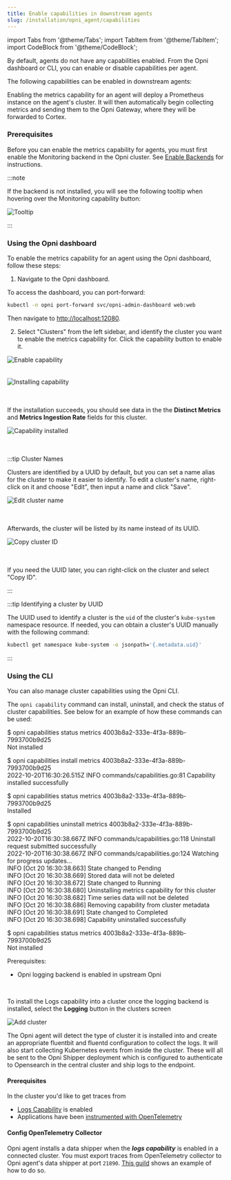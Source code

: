 ```yaml
---
title: Enable capabilities in downstream agents
slug: /installation/opni_agent/capabilities
---
```

import Tabs from '@theme/Tabs';
import TabItem from '@theme/TabItem';
import CodeBlock from '@theme/CodeBlock';

By default, agents do not have any capabilities enabled. From the Opni dashboard or CLI, you can enable or disable capabilities per agent.

The following capabilities can be enabled in downstream agents:
<Tabs>
<TabItem value="metrics" label="Metrics capability" default>

Enabling the metrics capability for an agent will deploy a Prometheus instance on the agent's cluster. It will then automatically begin collecting metrics and sending them to the Opni Gateway, where they will be forwarded to Cortex.

### Prerequisites

Before you can enable the metrics capability for agents, you must first enable the Monitoring backend in the Opni cluster. See [Enable Backends](/installation/opni/backends) for instructions.

:::note

If the backend is not installed, you will see the following tooltip when hovering over the Monitoring capability button:

<div className="image-border">
  <img
    src={require('/img/installation/agent-capability-cannot-install.png').default} 
    alt="Tooltip"
  />
</div>

:::

### Using the Opni dashboard

To enable the metrics capability for an agent using the Opni dashboard, follow these steps:

1. Navigate to the Opni dashboard.

  To access the dashboard, you can port-forward:

  ```bash
  kubectl -n opni port-forward svc/opni-admin-dashboard web:web
  ```
  Then navigate to [http://localhost:12080](http://localhost:12080).

2. Select "Clusters" from the left sidebar, and identify the cluster you want to enable the metrics capability for. Click the capability button to enable it.

  <div className="image-border">
    <img
      src={require('/img/installation/agent-capability-install.png').default} 
      alt="Enable capability"
    />
  </div>

  <br />
  <br />

  <div className="image-border">
    <img
      src={require('/img/installation/agent-capability-install-success.png').default} 
      alt="Installing capability"
    />
  </div>

  <br />
  <br />

  If the installation succeeds, you should see data in the the **Distinct Metrics** and **Metrics Ingestion Rate** fields for this cluster.

  <div className="image-border">
    <img
      src={require('/img/installation/agent-metrics-stats.png').default} 
      alt="Capability installed"
    />
  </div>

  <br />
  <br />

  :::tip Cluster Names

  Clusters are identified by a UUID by default, but you can set a name alias for the cluster to make it easier to identify. To edit a cluster's name, right-click on it and choose "Edit", then input a name and click "Save".

  <div className="image-border">
    <img
      src={require('/img/installation/cluster-edit-name.png').default} 
      alt="Edit cluster name"
    />
  </div>

  <br />
  <br />

  Afterwards, the cluster will be listed by its name instead of its UUID.

  <div className="image-border">
    <img
      src={require('/img/installation/cluster-name-saved.png').default} 
      alt="Copy cluster ID"
    />
  </div>

  <br />
  <br />

  If you need the UUID later, you can right-click on the cluster and select "Copy ID".

  :::

  :::tip Identifying a cluster by UUID

  The UUID used to identify a cluster is the `uid` of the cluster's `kube-system` namespace resource. If needed, you can obtain a cluster's UUID manually with the following command:

  ```bash
  kubectl get namespace kube-system -o jsonpath='{.metadata.uid}'
  ```

  :::

### Using the CLI

You can also manage cluster capabilities using the Opni CLI. 

The `opni capability` command can install, uninstall, and check the status of cluster capabilities. See below for an example of how these commands can be used:


<CodeBlock>

<p>
$ opni capabilities status metrics 4003b8a2-333e-4f3a-889b-7993700b9d25<br />
<span style={{ color: 'red' }}>Not installed</span>
</p>

<p>
$ opni capabilities install metrics 4003b8a2-333e-4f3a-889b-7993700b9d25<br />
2022-10-20T16:30:26.515Z <span style={{ color: 'dodgerblue' }}>INFO</span> <span style={{ color: 'gray' }}>commands/capabilities.go:81</span> Capability installed successfully
</p>

<p>
$ opni capabilities status metrics 4003b8a2-333e-4f3a-889b-7993700b9d25<br />
<span style={{ color: 'limegreen' }}>Installed</span>
</p>

<p>
$ opni capabilities uninstall metrics 4003b8a2-333e-4f3a-889b-7993700b9d25<br />
2022-10-20T16:30:38.667Z <span style={{ color: 'dodgerblue' }}>INFO</span> <span style={{ color: 'gray' }}>commands/capabilities.go:118</span> Uninstall request submitted successfully<br />
2022-10-20T16:30:38.667Z <span style={{ color: 'dodgerblue' }}>INFO</span> <span style={{ color: 'gray' }}>commands/capabilities.go:124</span> Watching for progress updates...<br />
<span style={{ color: 'dodgerblue' }}>INFO</span> [Oct 20 16:30:38.663] State changed to <span style={{ color: 'gold' }}>Pending</span><br />
<span style={{ color: 'dodgerblue' }}>INFO</span> [Oct 20 16:30:38.669] Stored data will not be deleted<br />
<span style={{ color: 'dodgerblue' }}>INFO</span> [Oct 20 16:30:38.672] State changed to <span style={{ color: 'dodgerblue' }}>Running</span><br />
<span style={{ color: 'dodgerblue' }}>INFO</span> [Oct 20 16:30:38.680] Uninstalling metrics capability for this cluster<br />
<span style={{ color: 'dodgerblue' }}>INFO</span> [Oct 20 16:30:38.682] Time series data will not be deleted<br />
<span style={{ color: 'dodgerblue' }}>INFO</span> [Oct 20 16:30:38.686] Removing capability from cluster metadata<br />
<span style={{ color: 'dodgerblue' }}>INFO</span> [Oct 20 16:30:38.691] State changed to <span style={{ color: 'limegreen' }}>Completed</span><br />
<span style={{ color: 'dodgerblue' }}>INFO</span> [Oct 20 16:30:38.698] Capability uninstalled successfully<br />
</p>

<p style={{ margin: '0' }}>
$ opni capabilities status metrics 4003b8a2-333e-4f3a-889b-7993700b9d25<br />
<span style={{ color: 'red' }}>Not installed</span>
</p>
</CodeBlock>

</TabItem>
<TabItem value="logs" label="Logs capability">

Prerequisites:
 * Opni logging backend is enabled in upstream Opni<br/>
 <br/>

To install the Logs capability into a cluster once the logging backend is installed, select the **Logging** button in the clusters screen

![Add cluster](/img/clusters.png)

The Opni agent will detect the type of cluster it is installed into and create an appropriate fluentbit and fluentd configuration to collect the logs.  It will also start collecting Kubernetes events from inside the cluster.  These will all be sent to the Opni Shipper deployment which is configured to authenticate to Opensearch in the central cluster and ship logs to the endpoint.

</TabItem>
<TabItem value="traces" label="Traces capability">

#### Prerequisites
In the cluster you'd like to get traces from
* [Logs Capability](/installation//opni_agent/capabilities.md) is enabled
* Applications have been [instrumented with OpenTelemetry](https://opentelemetry.io/docs/concepts/instrumenting/)

#### Config OpenTelemetry Collector
Opni agent installs a data shipper when the ***logs capability*** is enabled in a connected cluster. 
You must export traces from OpenTelemetry collector to Opni agent's data shipper at port `21890`. [This guild](/guilds/install-otel-collector/index) shows an example of how to do so.


</TabItem>
</Tabs>
